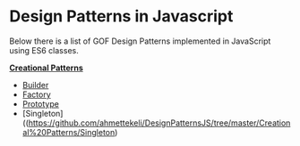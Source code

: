 # Design Patterns in Javascript

Below there is a list of GOF Design Patterns implemented in JavaScript using ES6 classes.

<!-- **[Behavioral Patterns](#behavioral)**
* [Chain Of Resp](#chain-of-resp)
* [Command](#command)
* [Interpreter](#interpreter)
* [Iterator](#iterator)
* [Mediator](#mediator)
* [Memento](#memento)
* [Observer](#observer)
* [State](#state)
* [Strategy](#strategy)
* [Template](#template)
* [Visitor](#visitor) -->

**[Creational Patterns](https://github.com/ahmettekeli/DesignPatternsJS/tree/master/Creational%20Patterns)**
<!-- * [Abstract Factory](#abstract-factory) -->
* [Builder](https://github.com/ahmettekeli/DesignPatternsJS/tree/master/Creational%20Patterns/Builder)
* [Factory](https://github.com/ahmettekeli/DesignPatternsJS/tree/master/Creational%20Patterns/Factory)
* [Prototype](https://github.com/ahmettekeli/DesignPatternsJS/tree/master/Creational%20Patterns/Prototype)
* [Singleton]((https://github.com/ahmettekeli/DesignPatternsJS/tree/master/Creational%20Patterns/Singleton)

<!-- **[Structural Patterns](#structural)**
* [Adapter](#adapter)
* [Bridge](#bridge)
* [Composite](#composite)
* [Decorator](#decorator)
* [Facade](#facade)
* [Flyweight](#flyweight)
* [Proxy](#proxy)  -->
